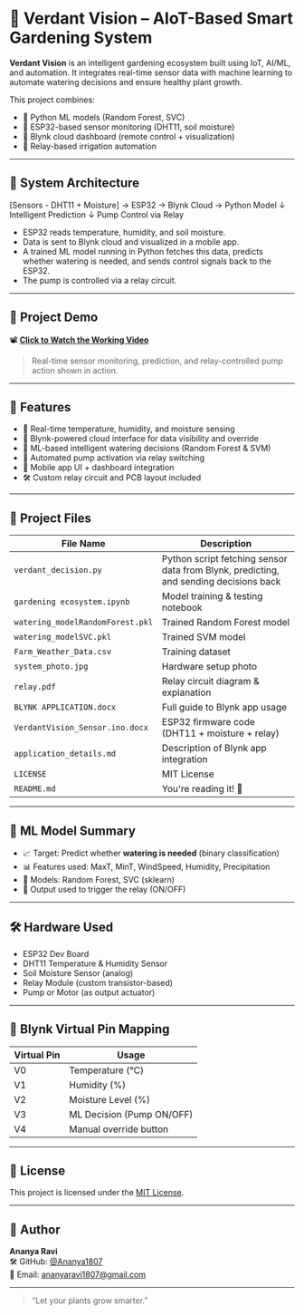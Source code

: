 # 🌿 Verdant Vision – AIoT-Based Smart Gardening System

**Verdant Vision** is an intelligent gardening ecosystem built using IoT, AI/ML, and automation. It integrates real-time sensor data with machine learning to automate watering decisions and ensure healthy plant growth.

This project combines:
- 🧠 Python ML models (Random Forest, SVC)
- 📡 ESP32-based sensor monitoring (DHT11, soil moisture)
- 📱 Blynk cloud dashboard (remote control + visualization)
- 🔌 Relay-based irrigation automation

---

## 🔧 System Architecture

[Sensors - DHT11 + Moisture] → ESP32 → Blynk Cloud → Python Model
↓
Intelligent Prediction
↓
Pump Control via Relay



- ESP32 reads temperature, humidity, and soil moisture.
- Data is sent to Blynk cloud and visualized in a mobile app.
- A trained ML model running in Python fetches this data, predicts whether watering is needed, and sends control signals back to the ESP32.
- The pump is controlled via a relay circuit.

---

## 🎥 Project Demo

📽️ **[Click to Watch the Working Video](https://drive.google.com/file/d/1Nnkiw32Zi8sppOWD3NO8K4yI0WD1yNJu/view?usp=sharing)**  
> Real-time sensor monitoring, prediction, and relay-controlled pump action shown in action.

---

## 🚀 Features

- 📡 Real-time temperature, humidity, and moisture sensing
- 🔗 Blynk-powered cloud interface for data visibility and override
- 🧠 ML-based intelligent watering decisions (Random Forest & SVM)
- 🔁 Automated pump activation via relay switching
- 📱 Mobile app UI + dashboard integration
- 🛠️ Custom relay circuit and PCB layout included

---

## 📂 Project Files

| File Name                         | Description |
|----------------------------------|-------------|
| `verdant_decision.py`            | Python script fetching sensor data from Blynk, predicting, and sending decisions back |
| `gardening ecosystem.ipynb`      | Model training & testing notebook |
| `watering_modelRandomForest.pkl` | Trained Random Forest model |
| `watering_modelSVC.pkl`          | Trained SVM model |
| `Farm_Weather_Data.csv`          | Training dataset |
| `system_photo.jpg`               | Hardware setup photo |
| `relay.pdf`                      | Relay circuit diagram & explanation |
| `BLYNK APPLICATION.docx`         | Full guide to Blynk app usage |
| `VerdantVision_Sensor.ino.docx`  | ESP32 firmware code (DHT11 + moisture + relay) |
| `application_details.md`         | Description of Blynk app integration |
| `LICENSE`                        | MIT License |
| `README.md`                      | You're reading it! 🎉 |

---

## 🧠 ML Model Summary

- 📈 Target: Predict whether **watering is needed** (binary classification)
- 📊 Features used: MaxT, MinT, WindSpeed, Humidity, Precipitation
- 🧪 Models: Random Forest, SVC (sklearn)
- 🔄 Output used to trigger the relay (ON/OFF)

---

## 🛠 Hardware Used

- ESP32 Dev Board
- DHT11 Temperature & Humidity Sensor
- Soil Moisture Sensor (analog)
- Relay Module (custom transistor-based)
- Pump or Motor (as output actuator)

---

## 📱 Blynk Virtual Pin Mapping

| Virtual Pin | Usage                |
|-------------|----------------------|
| V0          | Temperature (°C)     |
| V1          | Humidity (%)         |
| V2          | Moisture Level (%)   |
| V3          | ML Decision (Pump ON/OFF) |
| V4          | Manual override button    |

---

## 📜 License

This project is licensed under the [MIT License](./LICENSE).

---

## 👤 Author

**Ananya Ravi**  
🛠️ GitHub: [@Ananya1807](https://github.com/Ananya1807)  
📧 Email: ananyaravi1807@gmail.com  

---

> “Let your plants grow smarter.”
